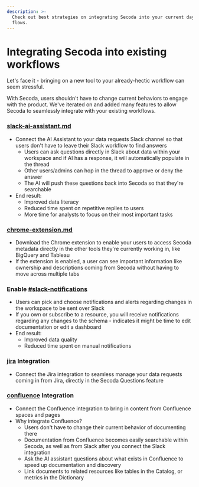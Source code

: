 ```yaml
---
description: >-
  Check out best strategies on integrating Secoda into your current day-to-day
  flows.
---
```


# Integrating Secoda into existing workflows

Let's face it - bringing on a new tool to your already-hectic workflow can seem stressful.

With Secoda, users shouldn't have to change current behaviors to engage with the product. We've iterated on and added many features to allow Secoda to seamlessly integrate with your existing workflows.

### [slack-ai-assistant.md](../../integrations/productivity-tools/slack-connection/slack-ai-assistant.md "mention")

* Connect the AI Assistant to your data requests Slack channel so that users don't have to leave their Slack workflow to find answers
  * Users can ask questions directly in Slack about data within your workspace and if AI has a response, it will automatically populate in the thread
  * Other users/admins can hop in the thread to approve or deny the answer
  * The AI will push these questions back into Secoda so that they're searchable&#x20;
* End result:
  * Improved data literacy
  * Reduced time spent on repetitive replies to users
  * More time for analysts to focus on their most important tasks

### [chrome-extension.md](../../features/chrome-extension.md "mention")

* Download the Chrome extension to enable your users to access Secoda metadata directly in the other tools they're currently working in, like BigQuery and Tableau
* If the extension is enabled, a user can see important information like ownership and descriptions coming from Secoda without having to move across multiple tabs

### Enable [#slack-notifications](../../features/notifications.md#slack-notifications "mention")

* Users can pick and choose notifications and alerts regarding changes in the workspace to be sent over Slack&#x20;
* If you own or subscribe to a resource, you will receive notifications regarding any changes to the schema - indicates it might be time to edit documentation or edit a dashboard
* End result:
  * Improved data quality
  * Reduced time spent on manual notifications

### [jira](../../integrations/productivity-tools/jira/ "mention") Integration

* Connect the Jira integration to seamless manage your data requests coming in from Jira, directly in the Secoda Questions feature

### [confluence](../../integrations/productivity-tools/confluence/ "mention") Integration

* Connect the Confluence integration to bring in content from Confluence spaces and pages&#x20;
* Why integrate Confluence?
  * Users don't have to change their current behavior of documenting there
  * Documentation from Confluence becomes easily searchable within Secoda, as well as from Slack after you connect the Slack integration
  * Ask the AI assistant questions about what exists in Confluence to speed up documentation and discovery
  * Link documents to related resources like tables in the Catalog, or metrics in the Dictionary
